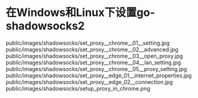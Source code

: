 # 在Windows和Linux下设置go-shadowsocks2

public/images/shadowsocks/set_proxy__chrome__01__setting.jpg
public/images/shadowsocks/set_proxy__chrome__02__advanced.jpg
public/images/shadowsocks/set_proxy__chrome__03__open_proxy.jpg
public/images/shadowsocks/set_proxy__chrome__04__lan_setting.jpg
public/images/shadowsocks/set_proxy__chrome__05__proxy_setting.jpg
public/images/shadowsocks/set_proxy__edge_01__internet_properties.jpg
public/images/shadowsocks/set_proxy__edge_02__connection.jpg
public/images/shadowsocks/setup_proxy_in_chrome.png
